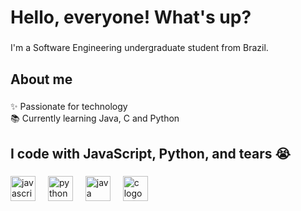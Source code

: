 <h1 align="left">Hello, everyone! What's up?</h1>

###

<p align="left">I'm a Software Engineering undergraduate student from Brazil.</p>

###

<h2 align="left">About me</h2>

###

<p align="left">✨ Passionate for technology<br>📚 Currently learning Java, C and Python<br> </p>

###

<h2 align="left">I code with JavaScript, Python, and tears 😭</h2>

###

<div align="left">
  <img src="https://cdn.jsdelivr.net/gh/devicons/devicon/icons/javascript/javascript-original.svg" height="40" alt="javascript logo"  />
  <img width="12" />
  <img src="https://cdn.jsdelivr.net/gh/devicons/devicon/icons/python/python-original.svg" height="40" alt="python logo"  />
  <img width="12" />
  <img src="https://cdn.jsdelivr.net/gh/devicons/devicon/icons/java/java-original.svg" height="40" alt="java logo"  />
  <img width="12" />
  <img src="https://cdn.jsdelivr.net/gh/devicons/devicon/icons/c/c-original.svg" height="40" alt="c logo"  />
  <img width="12" />
</div>

###
